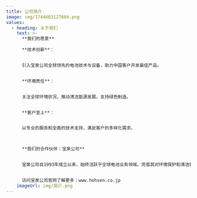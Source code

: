 ```yaml
---
title: 公司简介
image: img/1744683127604.png
values:
  - heading: 关于我们
    text: >-
      **我们的愿景**
       
      **技术创新**：


      引入宝泉公司全球领先的电池技术与设备，助力中国客户开发最佳产品。


      **环境责任**：


      关注全球环境状况，推动清洁能源发展，支持绿色制造。


      **客户至上**：


      以专业的服务和全面的技术支持，满足客户的多样化需求。



      **我们的合作伙伴：宝泉公司**


      宝泉公司自1993年成立以来，始终活跃于全球电池业务领域。凭借其对环境保护和清洁能源的关注，宝泉公司开发出满足客户需求的创新设备，助力全球电池行业的技术革新。


      访问宝泉公司官网了解更多：www.hohsen.co.jp
    imageUrl: img/简介.png
---
```

